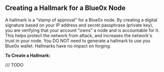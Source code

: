 ## **Creating a Hallmark for a Blue0x Node** ##

A hallmark is a "stamp of approval" for a Blue0x node.  By creating a digital signature based on your IP address and secret passphrase (private key), you are verifying that your account "owns" a node and is accountable for it.  This helps protect the network from attack, and increases the network's trust in your node. You DO NOT need to generate a hallmark to use you Blue0x wallet.  Hallmarks have no impact on forging.

**To Create a Hallmark:**

/// TODO